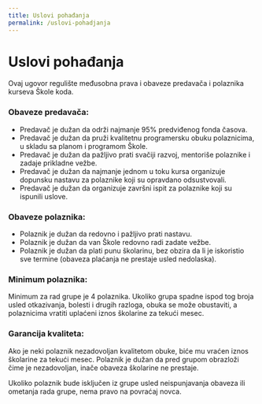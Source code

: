 ```yaml
---
title: Uslovi pohađanja
permalink: /uslovi-pohadjanja
---
```


# Uslovi pohađanja

Ovaj ugovor regulište međusobna prava i obaveze predavača i polaznika kurseva Škole koda.

### Obaveze predavača:

- Predavač je dužan da održi najmanje 95% predviđenog fonda časova.
- Predavač je dužan da pruži kvalitetnu programersku obuku polaznicima, u skladu sa planom i programom Škole.
- Predavač je dužan da pažljivo prati svačiji razvoj, mentoriše polaznike i zadaje prikladne vežbe.
- Predavač je dužan da najmanje jednom u toku kursa organizuje dopunsku nastavu za polaznike koji su opravdano odsustvovali.
- Predavač je dužan da organizuje završni ispit za polaznike koji su ispunili uslove.

### Obaveze polaznika:

- Polaznik je dužan da redovno i pažljivo prati nastavu.
- Polaznik je dužan da van Škole redovno radi zadate vežbe.
- Polaznik je dužan da plati punu školarinu, bez obzira da li je iskoristio sve termine (obaveza plaćanja ne prestaje usled nedolaska).

### Minimum polaznika:

Minimum za rad grupe je 4 polaznika. Ukoliko grupa spadne ispod tog broja usled otkazivanja, bolesti i drugih razloga, obuka se može obustaviti, a polaznicima vratiti uplaćeni iznos školarine za tekući mesec.

### Garancija kvaliteta:

Ako je neki polaznik nezadovoljan kvalitetom obuke, biće mu vraćen iznos školarine za tekući mesec. Polaznik je dužan da pred grupom obrazloži čime je nezadovoljan, inače obaveza školarine ne prestaje.

Ukoliko polaznik bude isključen iz grupe usled neispunjavanja obaveza ili ometanja rada grupe, nema pravo na povraćaj novca.
